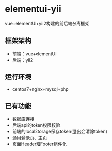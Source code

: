 # elementui-yii
vue+elementUI+yii2构建的前后端分离框架

## 框架架构
- 前端：vue+elementUI
- 后端：yii2

## 运行环境
- centos7+nginx+mysql+php

## 已有功能

- 数据库连接
- 后端api的token权限校验
- 前端的localStorage保存token(登出会清除token)
- 通用登录页、主页
- 页面Header和Footer组件化
